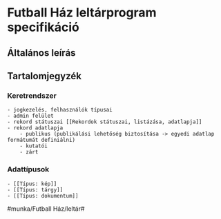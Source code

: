# Futball Ház leltárprogram specifikáció
## Általános leírás

## Tartalomjegyzék
### Keretrendszer
	- jogkezelés, felhasználók típusai
	- admin felület
	- rekord státuszai [[Rekordok státuszai, listázása, adatlapja]]
	- rekord adatlapja 
		- publikus (publikálási lehetőség biztosítása -> egyedi adatlap formátumát definiálni)
		- kutatói
		- zárt

### Adattípusok
	- [[Típus: kép]]
	- [[Típus: tárgy]]
	- [[Típus: dokumentum]]


#munka/Futball Ház/leltár#